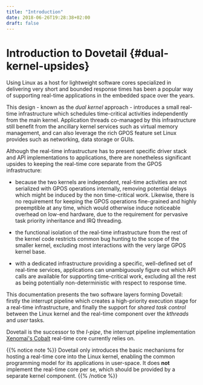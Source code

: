 ```yaml
---
title: "Introduction"
date: 2018-06-26T19:28:38+02:00
draft: false
---
```


# Introduction to Dovetail {#dual-kernel-upsides}

Using Linux as a host for lightweight software cores specialized in
delivering very short and bounded response times has been a popular
way of supporting real-time applications in the embedded space over
the years.

This design - known as the *dual kernel* approach - introduces a small
real-time infrastructure which schedules time-critical activities
independently from the main kernel. Application threads co-managed by
this infrastructure still benefit from the ancillary kernel services
such as virtual memory management, and can also leverage the rich GPOS
feature set Linux provides such as networking, data storage or GUIs.

Although the real-time infrastructure has to present specific driver
stack and API implementations to applications, there are nonetheless
significant upsides to keeping the real-time core separate from the
GPOS infrastructure:

- because the two kernels are independent, real-time activities are
  not serialized with GPOS operations internally, removing potential
  delays which might be induced by the non time-critical
  work. Likewise, there is no requirement for keeping the GPOS
  operations fine-grained and highly preemptible at any time, which
  would otherwise induce noticeable overhead on low-end hardware, due
  to the requirement for pervasive task priority inheritance and IRQ
  threading.

- the functional isolation of the real-time infrastructure from the
  rest of the kernel code restricts common bug hunting to the scope of
  the smaller kernel, excluding most interactions with the very large
  GPOS kernel base.

- with a dedicated infrastructure providing a specific, well-defined
  set of real-time services, applications can unambiguously figure out
  which API calls are available for supporting time-critical work,
  excluding all the rest as being potentially non-deterministic with
  respect to response time.

This documentation presents the two software layers forming Dovetail:
firstly the interrupt pipeline which creates a high-priority execution
stage for a real-time infrastructure, and finally the support for
*shared task control* between the Linux kernel and the real-time
component over the *kthreads* and *user* tasks.

Dovetail is the successor to the *I-pipe*, the interrupt pipeline
implementation [Xenomai's Cobalt](https://xenomai.org/gitlab/xenomai/)
real-time core currently relies on.

{{% notice note %}}
Dovetail only introduces the basic mechanisms for hosting a real-time
core into the Linux kernel, enabling the common programming model for
its applications in user-space. It does **not** implement the
real-time core per se, which should be provided by a separate kernel
component.
{{% /notice %}}
